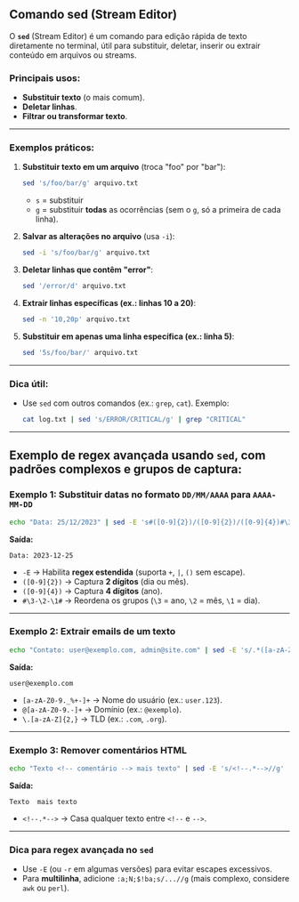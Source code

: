 ## Comando sed (Stream Editor)
O **`sed`** (Stream Editor) é um comando para edição rápida de texto diretamente no terminal, útil para substituir, deletar, inserir ou extrair conteúdo em arquivos ou streams.  

### Principais usos:  
- **Substituir texto** (o mais comum).  
- **Deletar linhas**.  
- **Filtrar ou transformar texto**.  

---

### **Exemplos práticos:**  

1. **Substituir texto em um arquivo** (troca "foo" por "bar"):  
   ```bash
   sed 's/foo/bar/g' arquivo.txt
   ```  
   - `s` = substituir  
   - `g` = substituir **todas** as ocorrências (sem o `g`, só a primeira de cada linha).  

2. **Salvar as alterações no arquivo** (usa `-i`):  
   ```bash
   sed -i 's/foo/bar/g' arquivo.txt
   ```  

3. **Deletar linhas que contêm "error"**:  
   ```bash
   sed '/error/d' arquivo.txt
   ```  

4. **Extrair linhas específicas (ex.: linhas 10 a 20)**:  
   ```bash
   sed -n '10,20p' arquivo.txt
   ```  

5. **Substituir em apenas uma linha específica (ex.: linha 5)**:  
   ```bash
   sed '5s/foo/bar/' arquivo.txt
   ```  

---

### **Dica útil:**  
- Use `sed` com outros comandos (ex.: `grep`, `cat`). Exemplo:  
  ```bash
  cat log.txt | sed 's/ERROR/CRITICAL/g' | grep "CRITICAL"
  ```  

---

## Exemplo de **regex avançada** usando `sed`, com padrões complexos e grupos de captura:  

### **Exemplo 1: Substituir datas no formato `DD/MM/AAAA` para `AAAA-MM-DD`**  
```bash
echo "Data: 25/12/2023" | sed -E 's#([0-9]{2})/([0-9]{2})/([0-9]{4})#\3-\2-\1#g'
```
**Saída:**  
```
Data: 2023-12-25
```
- `-E` → Habilita **regex estendida** (suporta `+`, `|`, `()` sem escape).  
- `([0-9]{2})` → Captura **2 dígitos** (dia ou mês).  
- `([0-9]{4})` → Captura **4 dígitos** (ano).  
- `#\3-\2-\1#` → Reordena os grupos (`\3` = ano, `\2` = mês, `\1` = dia).  

---

### **Exemplo 2: Extrair emails de um texto**  
```bash
echo "Contato: user@exemplo.com, admin@site.com" | sed -E 's/.*([a-zA-Z0-9._%+-]+@[a-zA-Z0-9.-]+\.[a-zA-Z]{2,}).*/\1/g'
```
**Saída:**  
```
user@exemplo.com
```
- `[a-zA-Z0-9._%+-]+` → Nome do usuário (ex.: `user.123`).  
- `@[a-zA-Z0-9.-]+` → Domínio (ex.: `@exemplo`).  
- `\.[a-zA-Z]{2,}` → TLD (ex.: `.com`, `.org`).  

---

### **Exemplo 3: Remover comentários HTML**  
```bash
echo "Texto <!-- comentário --> mais texto" | sed -E 's/<!--.*-->//g'
```
**Saída:**  
```
Texto  mais texto
```
- `<!--.*-->` → Casa qualquer texto entre `<!--` e `-->`.  

---

### **Dica para regex avançada no `sed`**  
- Use `-E` (ou `-r` em algumas versões) para evitar escapes excessivos.  
- Para **multilinha**, adicione `:a;N;$!ba;s/...//g` (mais complexo, considere `awk` ou `perl`).  


